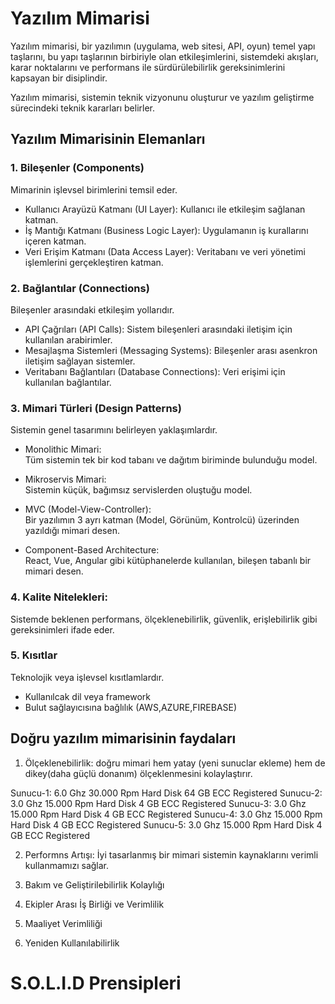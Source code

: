 # Yazılım Mimarisi

Yazılım mimarisi, bir yazılımın (uygulama, web sitesi, API, oyun) temel yapı taşlarını, bu yapı taşlarının birbiriyle olan etkileşimlerini, sistemdeki akışları, karar noktalarını ve performans ile sürdürülebilirlik gereksinimlerini kapsayan bir disiplindir.

Yazılım mimarisi, sistemin teknik vizyonunu oluşturur ve yazılım geliştirme sürecindeki teknik kararları belirler.

## Yazılım Mimarisinin Elemanları

### 1. Bileşenler (Components)

Mimarinin işlevsel birimlerini temsil eder.

- Kullanıcı Arayüzü Katmanı (UI Layer): Kullanıcı ile etkileşim sağlanan katman.
- İş Mantığı Katmanı (Business Logic Layer): Uygulamanın iş kurallarını içeren katman.
- Veri Erişim Katmanı (Data Access Layer): Veritabanı ve veri yönetimi işlemlerini gerçekleştiren katman.

### 2. Bağlantılar (Connections)

Bileşenler arasındaki etkileşim yollarıdır.

- API Çağrıları (API Calls): Sistem bileşenleri arasındaki iletişim için kullanılan arabirimler.
- Mesajlaşma Sistemleri (Messaging Systems): Bileşenler arası asenkron iletişim sağlayan sistemler.
- Veritabanı Bağlantıları (Database Connections): Veri erişimi için kullanılan bağlantılar.

### 3. Mimari Türleri (Design Patterns)

Sistemin genel tasarımını belirleyen yaklaşımlardır.

- Monolithic Mimari:  
  Tüm sistemin tek bir kod tabanı ve dağıtım biriminde bulunduğu model.

- Mikroservis Mimari:  
  Sistemin küçük, bağımsız servislerden oluştuğu model.

- MVC (Model-View-Controller):  
   Bir yazılımın 3 ayrı katman (Model, Görünüm, Kontrolcü) üzerinden yazıldığı mimari desen.

- Component-Based Architecture:  
  React, Vue, Angular gibi kütüphanelerde kullanılan, bileşen tabanlı bir mimari desen.

### 4. Kalite Nitelekleri:

Sistemde beklenen performans, ölçeklenebilirlik, güvenlik, erişlebilirlik gibi gereksinimleri ifade eder.

### 5. Kısıtlar

Teknolojik veya işlevsel kısıtlamlardır.

- Kullanılcak dil veya framework
- Bulut sağlayıcısına bağlılık (AWS,AZURE,FIREBASE)

## Doğru yazılım mimarisinin faydaları

1. Ölçeklenebilirlik: doğru mimari hem yatay (yeni sunuclar ekleme) hem de dikey(daha güçlü donanım) ölçeklenmesini kolaylaştırır.

Sunucu-1: 6.0 Ghz 30.000 Rpm Hard Disk 64 GB ECC Registered
Sunucu-2: 3.0 Ghz 15.000 Rpm Hard Disk 4 GB ECC Registered
Sunucu-3: 3.0 Ghz 15.000 Rpm Hard Disk 4 GB ECC Registered
Sunucu-4: 3.0 Ghz 15.000 Rpm Hard Disk 4 GB ECC Registered
Sunucu-5: 3.0 Ghz 15.000 Rpm Hard Disk 4 GB ECC Registered

2. Performns Artışı: İyi tasarlanmış bir mimari sistemin kaynaklarını verimli kullanmamızı sağlar.

3. Bakım ve Geliştirilebilirlik Kolaylığı

4. Ekipler Arası İş Birliği ve Verimlilik

5. Maaliyet Verimliliği

6. Yeniden Kullanılabilirlik

# S.O.L.I.D Prensipleri
